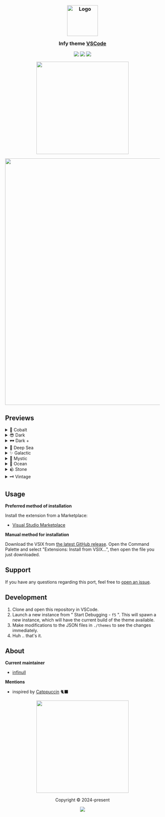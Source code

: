 <h3 align="center">
	<img src="https://raw.githubusercontent.com/theinfinull/infy-theme/main/images/infy_logo.png" width="100" alt="Logo"/><br/>
	<img src="https://raw.githubusercontent.com/theinfinull/infy-theme/main/images/transparent.png" height="30" width="0px"/>
	Infy theme <a href="https://code.visualstudio.com">VSCode</a>
	<img src="https://raw.githubusercontent.com/theinfinull/infy-theme/main/images/transparent.png" height="30" width="0px"/>
</h3>

<p align="center">
    <a href="https://github.com/theinfinull/infy-theme/stargazers"><img src="https://img.shields.io/github/stars/theinfinull/infy-theme?colorA=202e35&colorB=7dc4e3&style=for-the-badge"></a>
    <a href="https://github.com/theinfinull/infy-theme/releases/latest"><img src="https://img.shields.io/github/release/theinfinull/infy-theme?colorA=202e35&colorB=b7bdf8&style=for-the-badge"></a>
    <a href="https://github.com/theinfinull/infy-theme/contributors"><img src="https://img.shields.io/github/contributors/theinfinull/infy-theme?colorA=202e35&colorB=a6da95&style=for-the-badge"></a>
</p>

<p align="center">
  <img src="https://raw.githubusercontent.com/theinfinull/infy-theme/main/images/header.png" width="300px">
</p>

<p align="center">
  <img src="https://raw.githubusercontent.com/theinfinull/infy-theme/main/images/ss/Collage.png" width="800px"/>
</p>

## Previews

<details>
<summary>💎 Cobalt</summary>
<img src="https://raw.githubusercontent.com/theinfinull/infy-theme/main/images/ss/Cobalt.png"/>
</details>
<details>
<summary>😎 Dark</summary>
<img src="https://raw.githubusercontent.com/theinfinull/infy-theme/main/images/ss/Dark.png"/>
</details>
<details>
<summary>🕶️ Dark +</summary>
<img src="https://raw.githubusercontent.com/theinfinull/infy-theme/main/images/ss/Darker.png"/>
</details>
<details>
<summary>🪸 Deep Sea</summary>
<img src="https://raw.githubusercontent.com/theinfinull/infy-theme/main/images/ss/DeepSea.png"/>
</details>
<details>
<summary>✨ Galactic</summary>
<img src="https://raw.githubusercontent.com/theinfinull/infy-theme/main/images/ss/Galactic.png"/>
</details>
<details>
<summary>🌃 Mystic</summary>
<img src="https://raw.githubusercontent.com/theinfinull/infy-theme/main/images/ss/Mystic.png"/>
</details>
<details>
<summary>🌊 Ocean</summary>
<img src="https://raw.githubusercontent.com/theinfinull/infy-theme/main/images/ss/Ocean.png"/>
</details>
<details>
<summary>🪨 Stone</summary>
<img src="https://raw.githubusercontent.com/theinfinull/infy-theme/main/images/ss/Stone.png"/>
</details>
<details>
<summary>🗝️ Vintage</summary>
<img src="https://raw.githubusercontent.com/theinfinull/infy-theme/main/images/ss/Vintage.png"/>
</details>

## Usage

**Preferred method of installation**

Install the extension from a Marketplace:

- [Visual Studio Marketplace](https://marketplace.visualstudio.com/items?itemName=infinull.infy)

**Manual method for installation**

Download the VSIX from
[the latest GitHub release](https://github.com/theinfinull/infy-theme/releases/latest).
Open the Command Palette and select "Extensions: Install from VSIX...", then open the file you just downloaded.

## Support

If you have any questions regarding this port, feel free to [open an issue](https://raw.githubusercontent.com/theinfinull/infy-theme/issues).

## Development

1. Clone and open this repository in VSCode.
2. Launch a new instance from " Start Debugging - `f5` ". This will spawn a new instance, which will have the current build of the theme available.
3. Make modifications to the JSON files in `./themes` to see the changes immediately.
4. Huh .. that's it.

## About

**Current maintainer**

- [infinull](https://github.com/theinfinull)

**Mentions**

- inspired by [Catppuccin](https://github.com/catppuccin) 🐈‍⬛
<!-- 
**Contributions**

- hope this gets filled 

**Previous maintainer(s)** 

- this too
-->

<p align="center">
  <img src="https://raw.githubusercontent.com/theinfinull/infy-theme/main/images/header.png" width="300px">
</p>

<p align="center">Copyright &copy; 2024-present
<p align="center"><a href=""><img src="https://img.shields.io/static/v1.svg?style=for-the-badge&label=License&message=MIT&colorA=202e35&colorB=7dc4e3"/></a></p>